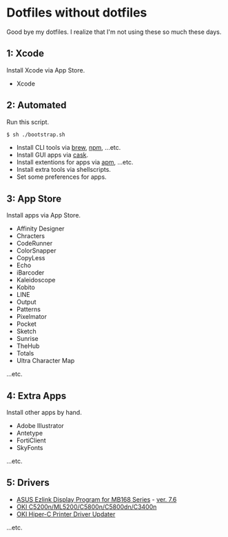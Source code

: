# Dotfiles without dotfiles

Good bye my dotfiles. I realize that I'm not using these so much these days.

## 1: Xcode

Install Xcode via App Store.

- Xcode

## 2: Automated

Run this script.

```bash
$ sh ./bootstrap.sh
```

- Install CLI tools via [brew](http://brew.sh/), [npm](https://www.npmjs.com/), ...etc.
- Install GUI apps via [cask](http://caskroom.io/).
- Install extentions for apps via [apm](https://atom.io/packages), ...etc.
- Install extra tools via shellscripts.
- Set some preferences for apps.

## 3: App Store

Install apps via App Store.

- Affinity Designer
- Chracters
- CodeRunner
- ColorSnapper
- CopyLess
- Echo
- iBarcoder
- Kaleidoscope
- Kobito
- LINE
- Output
- Patterns
- Pixelmator
- Pocket
- Sketch
- Sunrise
- TheHub
- Totals
- Ultra Character Map

...etc.

## 4: Extra Apps

Install other apps by hand.

- Adobe Illustrator
- Antetype
- FortiClient
- SkyFonts

...etc.

## 5: Drivers

- [ASUS Ezlink Display Program for MB168 Series](http://www.asus.com/us/Monitors_Projectors/MB168BPlus/HelpDesk_Download/) - [ver. 7.6](http://dlcdnet.asus.com/pub/ASUS/LCD%20Monitors/EZLink_0616.zip)
- [OKI C5200n/ML5200/C5800n/C5800dn/C3400n](http://www5.okidata.co.jp/JSHIS163.nsf/SearchView/2AE1ED4BC9E2000E49257ACC0029843D?OpenDocument&charset=Shift_JIS)
- [OKI Hiper-C Printer Driver Updater](http://www5.okidata.co.jp/JSHIS163.nsf/SearchView/995B7723C12D0D9449257D9600002487?OpenDocument&charset=Shift_JIS)

...etc.
